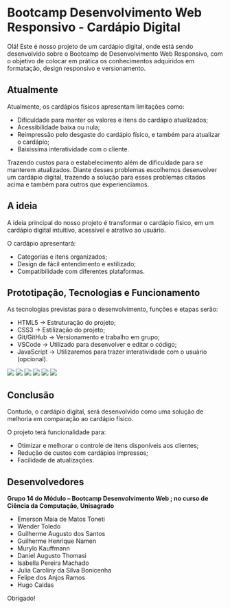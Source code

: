 # Bootcamp Desenvolvimento Web Responsivo - Cardápio Digital 

Olá!
Este é nosso projeto de um cardápio digital, onde está sendo desenvolvido sobre o Bootcamp de Desenvolvimento Web Responsivo, com o objetivo de colocar em prática os conhecimentos adquiridos em formatação, design responsivo e versionamento.

## Atualmente
Atualmente, os cardápios físicos apresentam limitações como:

- Dificuldade para manter os valores e itens do cardápio atualizados;
- Acessibilidade baixa ou nula;
- Reimpressão pelo desgaste do cardápio físico, e também para atualizar o cardápio;
- Baixissíma interatividade com o cliente.

Trazendo custos para o estabelecimento além de dificuldade para se manterem atualizados.
Diante desses problemas escolhemos desenvolver um cardápio digital, trazendo a solução para esses problemas citados acima e também para outros que experienciamos.

## A ideia

A ideia principal do nosso projeto é transformar o cardápio físico, em um cardápio digital intuitivo, acessível e atrativo ao usuário.

O cardápio apresentará:

- Categorias e itens organizados;
- Design de fácil entendimento e estilizado;
- Compatibilidade com diferentes plataformas.

## Prototipação, Tecnologias e Funcionamento

As tecnologias previstas para o desenvolvimento, funções e etapas serão:

- HTML5 -> Estruturação do projeto;
- CSS3 -> Estilização do projeto;
- Git/GitHub -> Versionamento e trabalho em grupo;
- VSCode -> Utilizado para desenvolver e editar o código;
- JavaScript -> Utilizaremos para trazer interatividade com o usuário (opcional).

 <img src="https://img.shields.io/badge/HTML5-E34F26?style=for-the-badge&logo=html5&logoColor=white" /> <img src="https://img.shields.io/badge/CSS3-1572B6?style=for-the-badge&logo=css3&logoColor=white" /> <img src="https://img.shields.io/badge/Git-F05032?style=for-the-badge&logo=git&logoColor=white" /> <img src="https://img.shields.io/badge/GitHub-181717?style=for-the-badge&logo=github&logoColor=white" /> <img src="https://img.shields.io/badge/VSCode-0078d7?style=for-the-badge&logo=visual-studio-code&logoColor=white"/> <img src="https://img.shields.io/badge/JavaScript-F7DF1E?style=for-the-badge&logo=javascript&logoColor=black" />

## Conclusão

Contudo, o cardápio digital, será desenvolvido como uma solução de melhoria em comparação ao cardápio físico.

O projeto terá funcionalidade para:

- Otimizar e melhorar o controle de itens disponíveis aos clientes;
- Redução de custos com cardápios impressos;
- Facilidade de atualizações.

## Desenvolvedores

**Grupo 14 do Módulo – Bootcamp Desenvolvimento Web ; no curso de Ciência da Computação, Unisagrado**
- Emerson Maia de Matos Toneti
- Wender Toledo
- Guilherme Augusto dos Santos
- Guilherme Henrique Namen
- Murylo Kauffmann
- Daniel Augusto Thomasi
- Isabella Pereira Machado
- Julia Caroliny da Silva Bonicenha
- Felipe dos Anjos Ramos
- Hugo Caldas

Obrigado!
